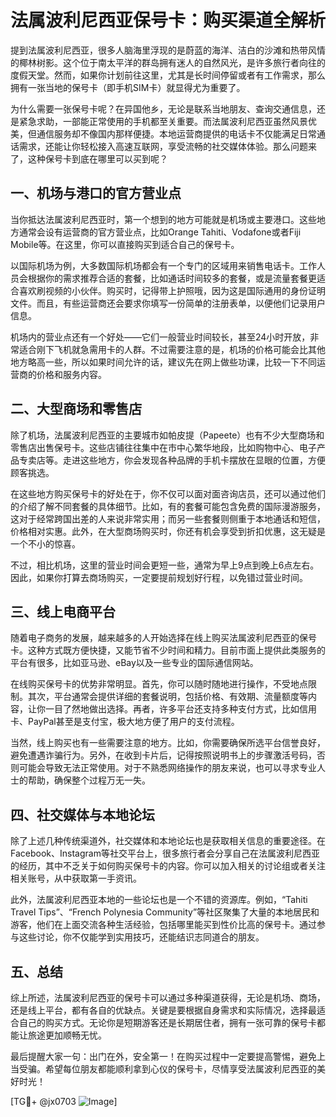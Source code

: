 # 法属波利尼西亚保号卡：购买渠道全解析

提到法属波利尼西亚，很多人脑海里浮现的是蔚蓝的海洋、洁白的沙滩和热带风情的椰林树影。这个位于南太平洋的群岛拥有迷人的自然风光，是许多旅行者向往的度假天堂。然而，如果你计划前往这里，尤其是长时间停留或者有工作需求，那么拥有一张当地的保号卡（即手机SIM卡）就显得尤为重要了。

为什么需要一张保号卡呢？在异国他乡，无论是联系当地朋友、查询交通信息，还是紧急求助，一部能正常使用的手机都至关重要。而法属波利尼西亚虽然风景优美，但通信服务却不像国内那样便捷。本地运营商提供的电话卡不仅能满足日常通话需求，还能让你轻松接入高速互联网，享受流畅的社交媒体体验。那么问题来了，这种保号卡到底在哪里可以买到呢？

## 一、机场与港口的官方营业点

当你抵达法属波利尼西亚时，第一个想到的地方可能就是机场或主要港口。这些地方通常会设有运营商的官方营业点，比如Orange Tahiti、Vodafone或者Fiji Mobile等。在这里，你可以直接购买到适合自己的保号卡。

以国际机场为例，大多数国际机场都会有一个专门的区域用来销售电话卡。工作人员会根据你的需求推荐合适的套餐，比如通话时间较多的套餐，或是流量套餐更适合喜欢刷视频的小伙伴。购买时，记得带上护照哦，因为这是国际通用的身份证明文件。而且，有些运营商还会要求你填写一份简单的注册表单，以便他们记录用户信息。

机场内的营业点还有一个好处——它们一般营业时间较长，甚至24小时开放，非常适合刚下飞机就急需用卡的人群。不过需要注意的是，机场的价格可能会比其他地方略高一些，所以如果时间允许的话，建议先在网上做些功课，比较一下不同运营商的价格和服务内容。

## 二、大型商场和零售店

除了机场，法属波利尼西亚的主要城市如帕皮提（Papeete）也有不少大型商场和零售店出售保号卡。这些店铺往往集中在市中心繁华地段，比如购物中心、电子产品专卖店等。走进这些地方，你会发现各种品牌的手机卡摆放在显眼的位置，方便顾客挑选。

在这些地方购买保号卡的好处在于，你不仅可以面对面咨询店员，还可以通过他们的介绍了解不同套餐的具体细节。比如，有的套餐可能包含免费的国际漫游服务，这对于经常跨国出差的人来说非常实用；而另一些套餐则侧重于本地通话和短信，价格相对实惠。此外，在大型商场购买时，你还有机会享受到折扣优惠，这无疑是一个不小的惊喜。

不过，相比机场，这里的营业时间会更短一些，通常为早上9点到晚上6点左右。因此，如果你打算去商场购买，一定要提前规划好行程，以免错过营业时间。

## 三、线上电商平台

随着电子商务的发展，越来越多的人开始选择在线上购买法属波利尼西亚的保号卡。这种方式既方便快捷，又能节省不少时间和精力。目前市面上提供此类服务的平台有很多，比如亚马逊、eBay以及一些专业的国际通信网站。

在线购买保号卡的优势非常明显。首先，你可以随时随地进行操作，不受地点限制。其次，平台通常会提供详细的套餐说明，包括价格、有效期、流量额度等内容，让你一目了然地做出选择。再者，许多平台还支持多种支付方式，比如信用卡、PayPal甚至是支付宝，极大地方便了用户的支付流程。

当然，线上购买也有一些需要注意的地方。比如，你需要确保所选平台信誉良好，避免遭遇诈骗行为。另外，在收到卡片后，记得按照说明书上的步骤激活号码，否则可能会导致无法正常使用。对于不熟悉网络操作的朋友来说，也可以寻求专业人士的帮助，确保整个过程万无一失。

## 四、社交媒体与本地论坛

除了上述几种传统渠道外，社交媒体和本地论坛也是获取相关信息的重要途径。在Facebook、Instagram等社交平台上，很多旅行者会分享自己在法属波利尼西亚的经历，其中不乏关于如何购买保号卡的内容。你可以加入相关的讨论组或者关注相关账号，从中获取第一手资讯。

此外，法属波利尼西亚本地的一些论坛也是一个不错的资源库。例如，“Tahiti Travel Tips”、“French Polynesia Community”等社区聚集了大量的本地居民和游客，他们在上面交流各种生活经验，包括哪里能买到性价比高的保号卡。通过参与这些讨论，你不仅能学到实用技巧，还能结识志同道合的朋友。

## 五、总结

综上所述，法属波利尼西亚的保号卡可以通过多种渠道获得，无论是机场、商场，还是线上平台，都有各自的优缺点。关键是要根据自身需求和实际情况，选择最适合自己的购买方式。无论你是短期游客还是长期居住者，拥有一张可靠的保号卡都能让旅途更加顺畅无忧。

最后提醒大家一句：出门在外，安全第一！在购买过程中一定要提高警惕，避免上当受骗。希望每位朋友都能顺利拿到心仪的保号卡，尽情享受法属波利尼西亚的美好时光！

[TG💪+ @jx0703 ![Image](https://github.com/user-attachments/assets/dbca1d08-cadb-493c-b0ec-ad6f7a83f270)]